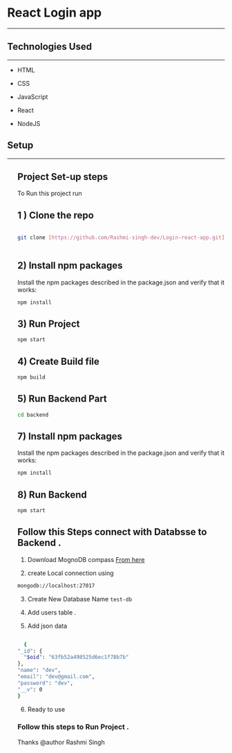 <h1>React Login app</h1>
<hr><h2>Technologies Used</h2>
<hr><ul>
<li>HTML</li>
</ul><ul>
<li>CSS</li>
</ul><ul>
<li>JavaScript</li>
</ul><ul>
<li>React</li>
</ul><ul>
<li>NodeJS</li>
</ul><h2>Setup</h2>
<hr><ol>
  


## Project Set-up steps

To Run this project run

## 1 ) Clone the repo

```bash
  
git clone [https://github.com/Rashmi-singh-dev/Login-react-app.git](https://github.com/Rashmi-singh-dev/Login-react-app.git)
  
```

## 2) Install npm packages

Install the npm packages described in the package.json and verify that it works:
```bash
npm install
```

## 3) Run Project
```bash
npm start
```

## 4) Create Build file 
```bash
npm build
```

## 5) Run Backend Part
 ```bash
cd backend 
```

## 7) Install npm packages

Install the npm packages described in the package.json and verify that it works:
```bash
npm install
```
 
## 8) Run Backend
```bash
npm start
```
  
## Follow this Steps connect with Databsse to Backend .
1) Download MognoDB compass [From here]('https://www.mongodb.com/try/download/compass')
  
2) create Local connection using 
  ```bash
  mongodb://localhost:27017
  ```
  
3) Create New Database Name ``` test-db ```
  
4) Add users table .
  
5) Add json data 
  ```bash
  
    {
  "_id": {
    "$oid": "63fb52a498525d6ec1f78b7b"
  },
  "name": "dev",
  "email": "dev@gmail.com",
  "password": "dev",
  "__v": 0
}
  
  ```
  
  6) Ready to use 
  
  ### Follow this steps to Run Project .
  
  Thanks 
  @author Rashmi Singh
  
